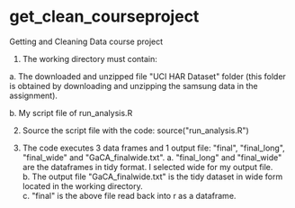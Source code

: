 # get_clean_courseproject
Getting and Cleaning Data course project

1) The working directory must contain:
  
  a. The downloaded and unzipped file "UCI HAR Dataset" folder (this folder is obtained by downloading and unzipping the samsung data in the assignment). 
  
  b. My script file of run_analysis.R

2) Source the script file with the code: source("run_analysis.R")

3) The code executes 3 data frames and 1 output file: "final", "final_long", "final_wide" and "GaCA_finalwide.txt".
  a. "final_long" and "final_wide" are the dataframes in tidy format. I selected wide for my output file.  
  b. The output file "GaCA_finalwide.txt" is the tidy dataset in wide form located in the working directory.   
  c. "final" is the above file read back into r as a dataframe. 
